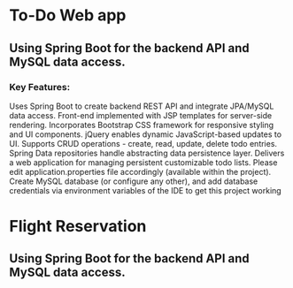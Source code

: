 <h1>To-Do Web app</h1>
<h2>
Using Spring Boot for the backend API and MySQL data access.</h2>
<h3>Key Features:</h3>

<spam>
Uses Spring Boot to create backend REST API and integrate JPA/MySQL data access.
Front-end implemented with JSP templates for server-side rendering.
Incorporates Bootstrap CSS framework for responsive styling and UI components.
jQuery enables dynamic JavaScript-based updates to UI.
Supports CRUD operations - create, read, update, delete todo entries.
Spring Data repositories handle abstracting data persistence layer.
Delivers a web application for managing persistent customizable todo lists.
Please edit application.properties file accordingly (available within the project). Create MySQL database (or configure any other), and add database credentials via environment variables of the IDE to get this project working

</spam>
<h1>Flight Reservation</h1>
<h2>
Using Spring Boot for the backend API and MySQL data access.</h2>
